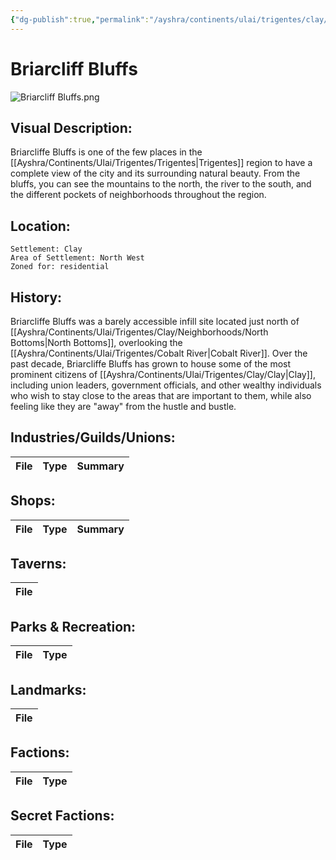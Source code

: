 ```yaml
---
{"dg-publish":true,"permalink":"/ayshra/continents/ulai/trigentes/clay/neighborhoods/briarcliff-bluffs/"}
---
```


# Briarcliff Bluffs
![Briarcliff Bluffs.png](/img/user/Inbox/Attachments/Briarcliff%20Bluffs.png)

## Visual Description:
Briarcliffe Bluffs is one of the few places in the [[Ayshra/Continents/Ulai/Trigentes/Trigentes\|Trigentes]] region to have a complete view of the city and its surrounding natural beauty. From the bluffs, you can see the mountains to the north, the river to the south, and the different pockets of neighborhoods throughout the region. 

## Location:
	Settlement: Clay
	Area of Settlement: North West
	Zoned for: residential

## History:

Briarcliffe Bluffs was a barely accessible infill site located just north of [[Ayshra/Continents/Ulai/Trigentes/Clay/Neighborhoods/North Bottoms\|North Bottoms]], overlooking the [[Ayshra/Continents/Ulai/Trigentes/Cobalt River\|Cobalt River]]. Over the past decade, Briarcliffe Bluffs has grown to house some of the most prominent citizens of [[Ayshra/Continents/Ulai/Trigentes/Clay/Clay\|Clay]], including union leaders, government officials, and other wealthy individuals who wish to stay close to the areas that are important to them, while also feeling like they are "away" from the hustle and bustle. 

## Industries/Guilds/Unions:
| File | Type | Summary |
| ---- | ---- | ------- |

## Shops:
| File | Type | Summary |
| ---- | ---- | ------- |

## Taverns:
| File |
| ---- |

## Parks & Recreation:
| File | Type |
| ---- | ---- |

## Landmarks:
| File |
| ---- |

## Factions:
| File | Type |
| ---- | ---- |

## Secret Factions:
| File | Type |
| ---- | ---- |


